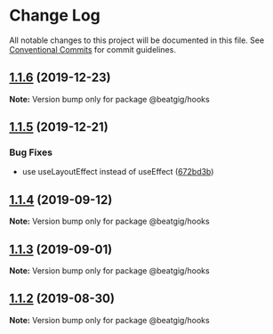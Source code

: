 # Change Log

All notable changes to this project will be documented in this file.
See [Conventional Commits](https://conventionalcommits.org) for commit guidelines.

## [1.1.6](https://github.com/beatgig/midi/compare/@beatgig/hooks@1.1.5...@beatgig/hooks@1.1.6) (2019-12-23)

**Note:** Version bump only for package @beatgig/hooks





## [1.1.5](https://github.com/beatgig/midi/compare/@beatgig/hooks@1.1.4...@beatgig/hooks@1.1.5) (2019-12-21)


### Bug Fixes

* use useLayoutEffect instead of useEffect ([672bd3b](https://github.com/beatgig/midi/commit/672bd3b))





## [1.1.4](https://github.com/beatgig/midi/compare/@beatgig/hooks@1.1.3...@beatgig/hooks@1.1.4) (2019-09-12)

**Note:** Version bump only for package @beatgig/hooks





## [1.1.3](https://github.com/beatgig/midi/compare/@beatgig/hooks@1.1.2...@beatgig/hooks@1.1.3) (2019-09-01)

**Note:** Version bump only for package @beatgig/hooks





## [1.1.2](https://github.com/beatgig/midi/compare/@beatgig/hooks@1.1.1...@beatgig/hooks@1.1.2) (2019-08-30)

**Note:** Version bump only for package @beatgig/hooks
